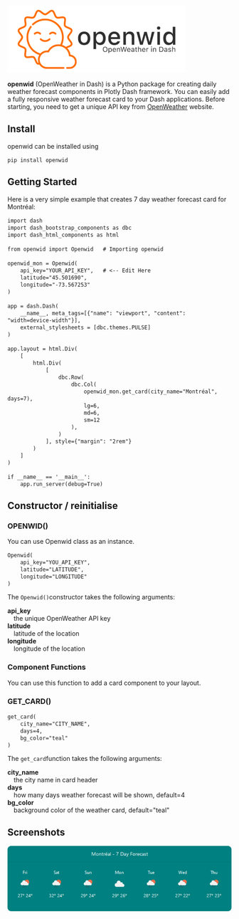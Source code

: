 <img src="doc/openwid-logo.png" alt="drawing" width="400"/>

**openwid** (OpenWeather in Dash) is a Python package for creating daily weather forecast components in Plotly Dash framework. You can easily add a fully responsive weather forecast card to your Dash applications. Before starting, you need to get a unique API key from <a href="https://home.openweathermap.org/api_keys">OpenWeather</a> website.

## Install
openwid can be installed using
```
pip install openwid
```

## Getting Started

Here is a very simple example that creates 7 day weather forecast card for Montréal:
```
import dash
import dash_bootstrap_components as dbc
import dash_html_components as html

from openwid import Openwid   # Importing openwid

openwid_mon = Openwid(
    api_key="YOUR_API_KEY",   # <-- Edit Here
    latitude="45.501690",
    longitude="-73.567253"
)

app = dash.Dash(
    __name__, meta_tags=[{"name": "viewport", "content": "width=device-width"}],
    external_stylesheets = [dbc.themes.PULSE]
)

app.layout = html.Div(
    [
        html.Div(
            [
                dbc.Row(
                    dbc.Col(
                        openwid_mon.get_card(city_name="Montréal", days=7),
                        lg=6,
                        md=6,
                        sm=12
                    ),
                )
            ], style={"margin": "2rem"}
        )
    ]
)

if __name__ == '__main__':
    app.run_server(debug=True)
```

## Constructor / reinitialise

### OPENWID()
You can use Openwid class as an instance.
```
Openwid(
    api_key="YOU_API_KEY",
    latitude="LATITUDE",
    longitude="LONGITUDE"
)
```
The ```Openwid()```constructor takes the following arguments:

**api_key**  
&emsp;the unique OpenWeather API key  
**latitude**  
 &emsp;latitude of the location  
**longitude**  
&emsp;longitude of the location  
    
### Component Functions
You can use this function to add a card component to your layout.

### GET_CARD()
```
get_card(
    city_name="CITY_NAME",
    days=4,
    bg_color="teal"
)
```

The ```get_card```function takes the following arguments:

**city_name**  
&emsp;the city name in card header  
**days**  
&emsp;how many days weather forecast will be shown, default=4  
**bg_color**  
&emsp;background color of the weather card, default="teal"  

## Screenshots
<img src="doc/screenshot-1.png" alt="drawing"/>
